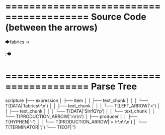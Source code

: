 ========================================
Source Code (between the arrows)
========================================

🡆fabrics
<SIrifQYp>
-> 

;🡄

========================================
Parse Tree
========================================

scripture
├── expression
│   ├── item
│   │   ├── text_chunk
│   │   │   └── T(DATA|'fabrics\r\n')
│   │   ├── text_chunk
│   │   │   └── T(LEFT_ARROW|'<')
│   │   ├── text_chunk
│   │   │   └── T(DATA|'SIrifQYp')
│   │   └── text_chunk
│   │       └── T(PRODUCTION_ARROW|'>\r\n')
│   ├── producer
│   │   ├── T(HYPHEN|'-')
│   │   └── T(PRODUCTION_ARROW|'> \r\n\r\n')
│   └── T(TERMINATOR|';')
└── T(EOF|'<EOF>')